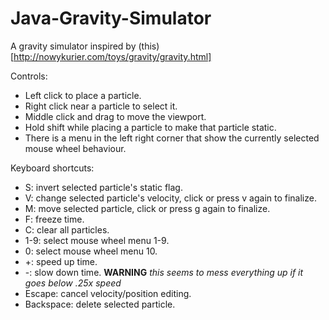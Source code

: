 Java-Gravity-Simulator
======================

A gravity simulator inspired by (this)[http://nowykurier.com/toys/gravity/gravity.html]

Controls:

- Left click to place a particle.
- Right click near a particle to select it.
- Middle click and drag to move the viewport.
- Hold shift while placing a particle to make that particle static.
- There is a menu in the left right corner that show the currently selected mouse wheel behaviour.

Keyboard shortcuts:

- S: invert selected particle's static flag.
- V: change selected particle's velocity, click or press v again to finalize.
- M: move selected particle, click or press g again to finalize.
- F: freeze time.
- C: clear all particles.
- 1-9: select mouse wheel menu 1-9.
- 0: select mouse wheel menu 10.
- +: speed up time.
- -: slow down time. **WARNING** _this seems to mess everything up if it goes below .25x speed_
- Escape: cancel velocity/position editing.
- Backspace: delete selected particle.
